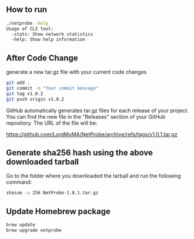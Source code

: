 ## How to run

```bash
./netprobe -help
Usage of CLI tool:
  -stats: Show network statistics
  -help: Show help information
```

## After Code Change

generate a new tar.gz file with your current code changes

```bash
git add .
git commit -m "Your commit message"
git tag v1.0.2
git push origin v1.0.2
```

GitHub automatically generates tar.gz files for each release of your project. You can find the new file in the "Releases" section of your GitHub repository. The URL of the file will be:

https://github.com/LordMoMA/NetProbe/archive/refs/tags/v1.0.1.tar.gz


## Generate sha256 hash using the above downloaded tarball

Go to the folder where you downloaded the tarball and run the following command:

```bash
shasum -a 256 NetProbe-1.0.1.tar.gz
```

## Update Homebrew package

```bash
brew update
brew upgrade netprobe
```

